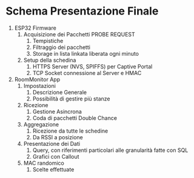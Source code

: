 # Schema Presentazione Finale

1. ESP32 Firmware
   1. Acquisizione dei Pacchetti PROBE REQUEST
      1. Tempistiche
      2. Filtraggio dei pacchetti
      3. Storage in lista linkata liberata ogni minuto
   2. Setup della schedina
      1. HTTPS Server (NVS, SPIFFS) per Captive Portal
      2. TCP Socket connessione al Server e HMAC
2. RoomMonitor App
   1. Impostazioni
      1. Descrizione Generale
      2. Possibilità di gestire più stanze
   2. Ricezione
      1. Gestione Asincrona
      2. Coda di pacchetti Double Chance
   3. Aggregazione
      1. Ricezione da tutte le schedine
      2. Da RSSI a posizione
   4. Presentazione dei Dati
      1. Query, con riferimenti particolari alle granularità fatte con SQL
      2. Grafici con Callout
   5. MAC randomico
      1. Scelte effettuate

